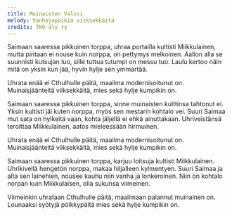 ```yaml
---
title: Muinaisten Valssi
melody: Vanhojapoikia viiksekkäitä
credits: TKO-äly ry
---
```

Saimaan saaressa pikkuinen torppa,
uhraa portailla kultisti Miikkulainen,
mutta pintaan ei nouse kuin norppa,
on pettymys melkoinen.
Aallon alla se suunnisti kutsujan luo,
sille tuttua tutumpi on messu tuo.
Laulu kertoo näin mitä on yksin kun jää,
hyvin hylje sen ymmärtää.

Uhrata enää ei Cthulhulle päitä,
maailma modernisoitunut on.
Muinaisjäänteitä viiksekkäitä,
mies sekä hylje kumpikin on.

Saimaan saaressa pikkuinen torppa,
sinne muinaisten kulttinsa tahtonut ei.
Yksin kultisti jäi kuten norppa,
myös sen mestarin kohtalo vei.
Suuri Saimaa mut sata on hylkeitä vaan,
kohta jäljellä ei ehkä ainuttakaan.
Uhriveistänsä teroittaa Miikkulainen,
aatos mieleessään hirmuinen.

Uhrata enää ei Cthulhulle päitä,
maailma modernisoitunut on.
Muinaisjäänteitä viiksekkäitä,
mies sekä hylje kumpikin on.

Saimaan saaressa pikkuinen torppa,
karjuu loitsuja kultisti Miikkulainen.
Uhrikivellä hengetön norppa,
makaa hiljalleen kylmentyen.
Suuri Saimaa ja alta sen lainehien,
nousee kauhu niin vanha ja lonkeroinen.
Niin on kohtalo norpan kuin Miikkulaisen,
olla sukunsa viimeinen.

Viimeinkin uhrataan Cthulhulle päitä,
maailmaan palannut muinainen on.
Lounaaksi syötyjä pölkkypäitä
mies sekä hylje kumpikin on.

